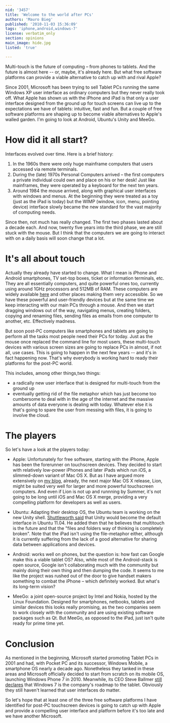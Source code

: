 ```yaml
---
nid: '3457'
title: 'Welcome to the world after PCs'
authors: 'Mauro Bieg'
published: '2010-11-03 15:36:09'
tags: 'iphone,android,windows-7'
license: verbatim_only
section: opinions
main_image: hide.jpg
listed: 'true'

---
```

Multi-touch is the future of computing – from phones to tablets. And the future is almost here -- or, maybe, it's already here. But what free software platforms can provide a viable alternative to catch up with and rival Apple?

Since 2001, Microsoft has been trying to sell Tablet PCs running the same Windows XP user interface as ordinary computers but they never really took off. What Apple has shown us with the iPhone and iPad is that only a user interface designed from the ground up for touch screens can live up to the expectations we have of tablets: intuitive, fast and fun. But a couple of free software platforms are shaping up to become viable alternatives to Apple's walled garden. I'm going to look at Android, Ubuntu's Unity and MeeGo.

<!--break-->

# How did it all start?

Interfaces evolved over time. Here is a brief history:

1. In the 1960s there were only huge mainframe computers that users accessed via remote terminals.
1. During the (late) 1970s Personal Computers arrived – the first computers a private individual could own and place on his or her desk! Just like mainframes, they were operated by a keyboard for the next ten years.
1. Around 1984 the mouse arrived, along with graphical user interfaces with windows and menus. At the beginning they were treated as a toy (just as the iPad is today) but the WIMP (window, icon, menu, pointing device) interface slowly became the new standard for the vast majority of computing needs.

Since then, not much has really changed. The first two phases lasted about a decade each. And now, twenty five years into the third phase, we are still stuck with the mouse. But I think that the computers we are going to interact with on a daily basis will soon change that a lot. 

# It's all about touch

Actually they already have started to change. What I mean is iPhone and Android smartphones, TV set-top boxes, ticket or information terminals, etc. They are all essentially computers, and quite powerful ones too, currently using around 1GHz processors and 512MB of RAM. These computers are widely available [here](http://www.dhgate.com/wholesale/android+tablet.html) and other places making them very accessible. So we have these powerful and user-friendly devices but at the same time we keep interacting with our main PCs through a mouse. And then we start dragging windows out of the way, navigating menus, creating folders, copying and renaming files, sending files as emails from one computer to another, etc. Effectively madness.

But soon post-PC computers like smartphones and tablets are going to perform all the tasks most people need their PCs for today. Just as the mouse once replaced the command line for most users, these multi-touch devices with various screen sizes are going to replace PCs in almost, if not all, use cases. This is going to happen in the next few years -- and it's in fact happening now. That's why everybody is working hard to ready their platforms for the post-PC world.

This includes, among other things,two things:

* a radically new user interface that is designed for multi-touch from the ground up
* eventually getting rid of the file metaphor which has just become too cumbersome to deal with in the age of the internet and the massive amounts of data everyone is dealing with today. Whatever else it is that's going to spare the user from messing with files, it is going to involve the cloud.

# The players

So let's have a look at the players today:

* Apple: Unfortunately for free software, starting with the iPhone, Apple has been the forerunner on touchscreen devices. They decided to start with relatively low-power iPhones and later iPads which run iOS, a slimmed-down variant of Mac OS X. But as I have argued more extensively on [my blog](http://mb2100.wordpress.com/2010/10/22/mac-os-x-lion-predestined-for-touchscreen-macs/), already, the next major Mac OS X release, Lion, might be suited very well for larger and more powerful touchscreen computers. And even if Lion is not up and runnning by Summer, it's not going to be long until iOS and Mac OS X merge, providing a very compelling platform for developers as well as users.

* Ubuntu: Adapting their desktop OS, the Ubuntu team is working on the new Unity shell. [Shuttleworth said](http://arstechnica.com/open-source/news/2010/10/shuttleworth-unity-shell-will-be-default-desktop-in-ubuntu-1104.ars) that Unity would become the default interface in Ubuntu 11.04. He added then that he believes that multitouch is the future and that the "files and folders way of thinking is completely broken". Note that the iPad isn't using the file-metaphor either, although it is currently suffering from the lack of a good alternative for sharing data between applications and devices.

* Android: works well on phones, but the question is: how fast can Google make this a viable tablet OS? Also, while most of the Android-stack is open source, Google isn't collaborating much with the community but mainly doing their own thing and then dumping the code. It seems to me like the project was rushed out of the door to give handset makers something to combat the iPhone – which definitely worked. But what's its long-term vision?

* MeeGo: a joint open-source project by Intel and Nokia, hosted by the Linux Foundation. Designed for smartphones, netbooks, tablets and similar devices this looks really promising, as the two companies seem to work closely with the community and are using existing software packages such as Qt. But MeeGo, as opposed to the iPad, just isn't quite ready for prime time yet.

# Conclusion

As mentioned in the beginning, Microsoft started promoting Tablet PCs in 2001 and had, with Pocket PC and its successor, Windows Mobile, a smartphone OS nearly a decade ago. Nonetheless they tanked in these areas and Microsoft officially decided to start from scratch on its mobile OS, launching Windows Phone 7 in 2010. Meanwhile, its CEO Steve Ballmer [still declares](http://arstechnica.com/microsoft/news/2010/07/ballmer-and-microsoft-still-doesnt-get-the-ipad.ars) that Windows 7 is the company's roadmap to the tablet. Obviously they still haven't learned that user interfaces do matter.

So let's hope that at least one of the three free software platforms I have identified for post-PC touchscreen devices is going to catch up with Apple and provide a compelling user interface and platform before it's too late and we have another Microsoft.
